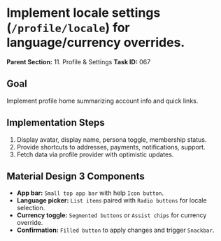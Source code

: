 # Implement locale settings (`/profile/locale`) for language/currency overrides.

**Parent Section:** 11. Profile & Settings
**Task ID:** 067

## Goal
Implement profile home summarizing account info and quick links.

## Implementation Steps
1. Display avatar, display name, persona toggle, membership status.
2. Provide shortcuts to addresses, payments, notifications, support.
3. Fetch data via profile provider with optimistic updates.

## Material Design 3 Components
- **App bar:** `Small top app bar` with help `Icon button`.
- **Language picker:** `List items` paired with `Radio buttons` for locale selection.
- **Currency toggle:** `Segmented buttons` or `Assist chips` for currency override.
- **Confirmation:** `Filled button` to apply changes and trigger `Snackbar`.
